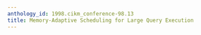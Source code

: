```yaml
---
anthology_id: 1998.cikm_conference-98.13
title: Memory-Adaptive Scheduling for Large Query Execution
---
```

